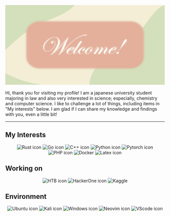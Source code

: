 
![banner](https://github.com/UTshion/UTshion/blob/main/img/banner.png)

Hi, thank you for visiting my profile!
I am a japanese university student majoring in law and also very interested in science; especially, chemistry and computer science.
I like to challenge a lot of things, including items in "My interests" below.
I am glad if I can share my knowledge and findings with you, even a little bit!

---
## My Interests

<p align="center">

<img alt="Rust icon" src="https://img.shields.io/badge/Rust-%23000000?style=for-the-badge&logo=rust&logoColor=white">

<img alt="Go icon" src="https://img.shields.io/badge/Go-%2300ADD8?style=for-the-badge&logo=go&logoColor=white">

<img alt="C++ icon" src="https://img.shields.io/badge/c%2B%2B-%2300599C?style=for-the-badge&logo=cplusplus&logoColor=white">

<img alt="Python icon" src="https://img.shields.io/badge/Python-%233776AB?style=for-the-badge&logo=python&logoColor=white">

<img alt="Pytorch icon" src="https://img.shields.io/badge/Pytorch-%23EE4C2C?style=for-the-badge&logo=python&logoColor=white">

<img alt="PHP icon" src="https://img.shields.io/badge/PHP-%23777BB4?style=for-the-badge&logo=php&logoColor=white">

<img alt="Docker" src="https://img.shields.io/badge/Docker-%232496ED?style=for-the-badge&logo=docker&logoColor=white">

<img alt="Latex icon" src="https://img.shields.io/badge/Latex-%23008080?style=for-the-badge&logo=latex&logoColor=white">

</p>

## Working on

<p align="center">

<img alt="HTB icon" src="https://img.shields.io/badge/Hack_The_Box-%239FEF00?style=for-the-badge&logo=hackthebox&logoColor=white">

<img alt="HackerOne icon" src="https://img.shields.io/badge/Hacker_One-%23494649?style=for-the-badge&logo=hackerone&logoColor=white">

<img alt="Kaggle" src="https://img.shields.io/badge/Kaggle-%2320BEFF?style=for-the-badge&logo=kaggle&logoColor=white">

</p>

## Environment

<p align="center">

 <img alt="Ubuntu icon" src="https://img.shields.io/badge/Ubuntu-%232a2a2a?style=for-the-badge&logo=ubuntu&logoColor=%23E95420">

<img alt="Kali icon" src="https://img.shields.io/badge/kali_linux-%232a2a2a?style=for-the-badge&logo=kalilinux&logoColor=%23557C94">

<img alt="Windows icon" src="https://img.shields.io/badge/Windows-%232a2a2a?style=for-the-badge&logo=windows11&logoColor=%23557C94">


<img alt="Neovim icon" src="https://img.shields.io/badge/Neovim-gray?style=for-the-badge&logo=neovim&logoColor=%2357A143">
<img alt="VScode icon" src="https://img.shields.io/badge/VScode-gray?style=for-the-badge&logo=visualstudiocode&logoColor=%23007ACC">

</p>
